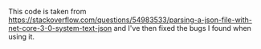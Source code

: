 This code is taken from https://stackoverflow.com/questions/54983533/parsing-a-json-file-with-net-core-3-0-system-text-json
and I've then fixed the bugs I found when using it.
    
